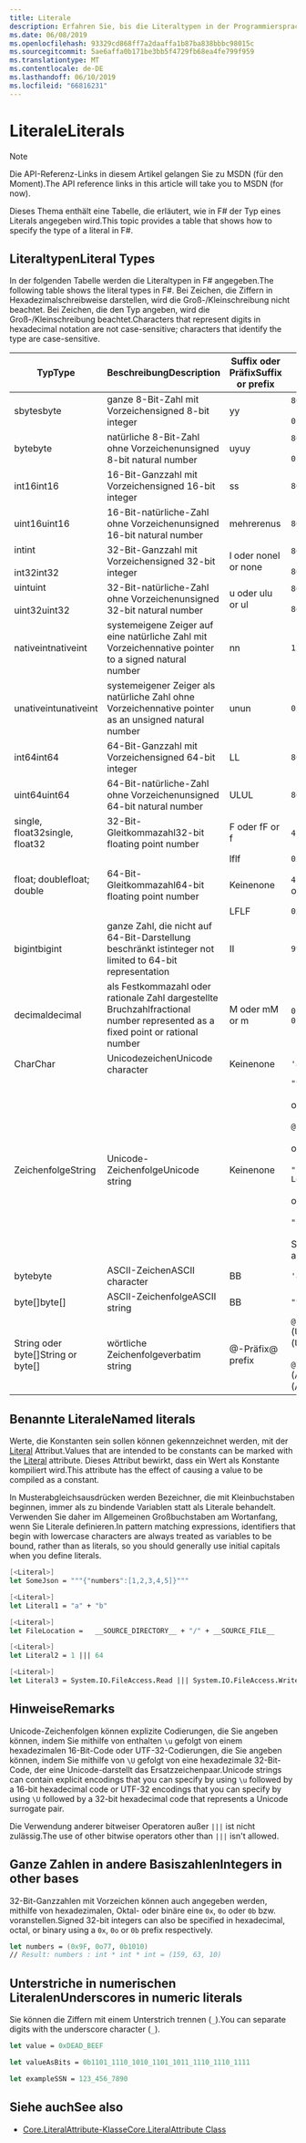 ```yaml
---
title: Literale
description: Erfahren Sie, bis die Literaltypen in der Programmiersprache F#.
ms.date: 06/08/2019
ms.openlocfilehash: 93329cd868ff7a2daaffa1b87ba838bbbc98015c
ms.sourcegitcommit: 5ae6affa0b171be3bb5f4729fb68ea4fe799f959
ms.translationtype: MT
ms.contentlocale: de-DE
ms.lasthandoff: 06/10/2019
ms.locfileid: "66816231"
---
```

# <a name="literals"></a><span data-ttu-id="4d350-103">Literale</span><span class="sxs-lookup"><span data-stu-id="4d350-103">Literals</span></span>

> [!NOTE]
> <span data-ttu-id="4d350-104">Die API-Referenz-Links in diesem Artikel gelangen Sie zu MSDN (für den Moment).</span><span class="sxs-lookup"><span data-stu-id="4d350-104">The API reference links in this article will take you to MSDN (for now).</span></span>

<span data-ttu-id="4d350-105">Dieses Thema enthält eine Tabelle, die erläutert, wie in F# der Typ eines Literals angegeben wird.</span><span class="sxs-lookup"><span data-stu-id="4d350-105">This topic provides a table that shows how to specify the type of a literal in F#.</span></span>

## <a name="literal-types"></a><span data-ttu-id="4d350-106">Literaltypen</span><span class="sxs-lookup"><span data-stu-id="4d350-106">Literal Types</span></span>

<span data-ttu-id="4d350-107">In der folgenden Tabelle werden die Literaltypen in F# angegeben.</span><span class="sxs-lookup"><span data-stu-id="4d350-107">The following table shows the literal types in F#.</span></span> <span data-ttu-id="4d350-108">Bei Zeichen, die Ziffern in Hexadezimalschreibweise darstellen, wird die Groß-/Kleinschreibung nicht beachtet. Bei Zeichen, die den Typ angeben, wird die Groß-/Kleinschreibung beachtet.</span><span class="sxs-lookup"><span data-stu-id="4d350-108">Characters that represent digits in hexadecimal notation are not case-sensitive; characters that identify the type are case-sensitive.</span></span>

|<span data-ttu-id="4d350-109">Typ</span><span class="sxs-lookup"><span data-stu-id="4d350-109">Type</span></span>|<span data-ttu-id="4d350-110">Beschreibung</span><span class="sxs-lookup"><span data-stu-id="4d350-110">Description</span></span>|<span data-ttu-id="4d350-111">Suffix oder Präfix</span><span class="sxs-lookup"><span data-stu-id="4d350-111">Suffix or prefix</span></span>|<span data-ttu-id="4d350-112">Beispiele</span><span class="sxs-lookup"><span data-stu-id="4d350-112">Examples</span></span>|
|----|-----------|----------------|--------|
|<span data-ttu-id="4d350-113">sbyte</span><span class="sxs-lookup"><span data-stu-id="4d350-113">sbyte</span></span>|<span data-ttu-id="4d350-114">ganze 8-Bit-Zahl mit Vorzeichen</span><span class="sxs-lookup"><span data-stu-id="4d350-114">signed 8-bit integer</span></span>|<span data-ttu-id="4d350-115">y</span><span class="sxs-lookup"><span data-stu-id="4d350-115">y</span></span>|`86y`<br /><br />`0b00000101y`|
|<span data-ttu-id="4d350-116">byte</span><span class="sxs-lookup"><span data-stu-id="4d350-116">byte</span></span>|<span data-ttu-id="4d350-117">natürliche 8-Bit-Zahl ohne Vorzeichen</span><span class="sxs-lookup"><span data-stu-id="4d350-117">unsigned 8-bit natural number</span></span>|<span data-ttu-id="4d350-118">uy</span><span class="sxs-lookup"><span data-stu-id="4d350-118">uy</span></span>|`86uy`<br /><br />`0b00000101uy`|
|<span data-ttu-id="4d350-119">int16</span><span class="sxs-lookup"><span data-stu-id="4d350-119">int16</span></span>|<span data-ttu-id="4d350-120">16-Bit-Ganzzahl mit Vorzeichen</span><span class="sxs-lookup"><span data-stu-id="4d350-120">signed 16-bit integer</span></span>|<span data-ttu-id="4d350-121">s</span><span class="sxs-lookup"><span data-stu-id="4d350-121">s</span></span>|`86s`|
|<span data-ttu-id="4d350-122">uint16</span><span class="sxs-lookup"><span data-stu-id="4d350-122">uint16</span></span>|<span data-ttu-id="4d350-123">16-Bit-natürliche-Zahl ohne Vorzeichen</span><span class="sxs-lookup"><span data-stu-id="4d350-123">unsigned 16-bit natural number</span></span>|<span data-ttu-id="4d350-124">mehreren</span><span class="sxs-lookup"><span data-stu-id="4d350-124">us</span></span>|`86us`|
|<span data-ttu-id="4d350-125">int</span><span class="sxs-lookup"><span data-stu-id="4d350-125">int</span></span><br /><br /><span data-ttu-id="4d350-126">int32</span><span class="sxs-lookup"><span data-stu-id="4d350-126">int32</span></span>|<span data-ttu-id="4d350-127">32-Bit-Ganzzahl mit Vorzeichen</span><span class="sxs-lookup"><span data-stu-id="4d350-127">signed 32-bit integer</span></span>|<span data-ttu-id="4d350-128">l oder none</span><span class="sxs-lookup"><span data-stu-id="4d350-128">l or none</span></span>|`86`<br /><br />`86l`|
|<span data-ttu-id="4d350-129">uint</span><span class="sxs-lookup"><span data-stu-id="4d350-129">uint</span></span><br /><br /><span data-ttu-id="4d350-130">uint32</span><span class="sxs-lookup"><span data-stu-id="4d350-130">uint32</span></span>|<span data-ttu-id="4d350-131">32-Bit-natürliche-Zahl ohne Vorzeichen</span><span class="sxs-lookup"><span data-stu-id="4d350-131">unsigned 32-bit natural number</span></span>|<span data-ttu-id="4d350-132">u oder ul</span><span class="sxs-lookup"><span data-stu-id="4d350-132">u or ul</span></span>|`86u`<br /><br />`86ul`|
|<span data-ttu-id="4d350-133">nativeint</span><span class="sxs-lookup"><span data-stu-id="4d350-133">nativeint</span></span>|<span data-ttu-id="4d350-134">systemeigene Zeiger auf eine natürliche Zahl mit Vorzeichen</span><span class="sxs-lookup"><span data-stu-id="4d350-134">native pointer to a signed natural number</span></span>|<span data-ttu-id="4d350-135">n</span><span class="sxs-lookup"><span data-stu-id="4d350-135">n</span></span>|`123n`|
|<span data-ttu-id="4d350-136">unativeint</span><span class="sxs-lookup"><span data-stu-id="4d350-136">unativeint</span></span>|<span data-ttu-id="4d350-137">systemeigener Zeiger als natürliche Zahl ohne Vorzeichen</span><span class="sxs-lookup"><span data-stu-id="4d350-137">native pointer as an unsigned natural number</span></span>|<span data-ttu-id="4d350-138">un</span><span class="sxs-lookup"><span data-stu-id="4d350-138">un</span></span>|`0x00002D3Fun`|
|<span data-ttu-id="4d350-139">int64</span><span class="sxs-lookup"><span data-stu-id="4d350-139">int64</span></span>|<span data-ttu-id="4d350-140">64-Bit-Ganzzahl mit Vorzeichen</span><span class="sxs-lookup"><span data-stu-id="4d350-140">signed 64-bit integer</span></span>|<span data-ttu-id="4d350-141">L</span><span class="sxs-lookup"><span data-stu-id="4d350-141">L</span></span>|`86L`|
|<span data-ttu-id="4d350-142">uint64</span><span class="sxs-lookup"><span data-stu-id="4d350-142">uint64</span></span>|<span data-ttu-id="4d350-143">64-Bit-natürliche-Zahl ohne Vorzeichen</span><span class="sxs-lookup"><span data-stu-id="4d350-143">unsigned 64-bit natural number</span></span>|<span data-ttu-id="4d350-144">UL</span><span class="sxs-lookup"><span data-stu-id="4d350-144">UL</span></span>|`86UL`|
|<span data-ttu-id="4d350-145">single, float32</span><span class="sxs-lookup"><span data-stu-id="4d350-145">single, float32</span></span>|<span data-ttu-id="4d350-146">32-Bit-Gleitkommazahl</span><span class="sxs-lookup"><span data-stu-id="4d350-146">32-bit floating point number</span></span>|<span data-ttu-id="4d350-147">F oder f</span><span class="sxs-lookup"><span data-stu-id="4d350-147">F or f</span></span>|<span data-ttu-id="4d350-148">`4.14F` oder `4.14f`</span><span class="sxs-lookup"><span data-stu-id="4d350-148">`4.14F` or `4.14f`</span></span>|
|||<span data-ttu-id="4d350-149">lf</span><span class="sxs-lookup"><span data-stu-id="4d350-149">lf</span></span>|`0x00000000lf`|
|<span data-ttu-id="4d350-150">float; double</span><span class="sxs-lookup"><span data-stu-id="4d350-150">float; double</span></span>|<span data-ttu-id="4d350-151">64-Bit-Gleitkommazahl</span><span class="sxs-lookup"><span data-stu-id="4d350-151">64-bit floating point number</span></span>|<span data-ttu-id="4d350-152">Keine</span><span class="sxs-lookup"><span data-stu-id="4d350-152">none</span></span>|<span data-ttu-id="4d350-153">`4.14`, `2.3E+32` oder `2.3e+32`</span><span class="sxs-lookup"><span data-stu-id="4d350-153">`4.14` or `2.3E+32` or `2.3e+32`</span></span>|
|||<span data-ttu-id="4d350-154">LF</span><span class="sxs-lookup"><span data-stu-id="4d350-154">LF</span></span>|`0x0000000000000000LF`|
|<span data-ttu-id="4d350-155">bigint</span><span class="sxs-lookup"><span data-stu-id="4d350-155">bigint</span></span>|<span data-ttu-id="4d350-156">ganze Zahl, die nicht auf 64-Bit-Darstellung beschränkt ist</span><span class="sxs-lookup"><span data-stu-id="4d350-156">integer not limited to 64-bit representation</span></span>|<span data-ttu-id="4d350-157">I</span><span class="sxs-lookup"><span data-stu-id="4d350-157">I</span></span>|`9999999999999999999999999999I`|
|<span data-ttu-id="4d350-158">decimal</span><span class="sxs-lookup"><span data-stu-id="4d350-158">decimal</span></span>|<span data-ttu-id="4d350-159">als Festkommazahl oder rationale Zahl dargestellte Bruchzahl</span><span class="sxs-lookup"><span data-stu-id="4d350-159">fractional number represented as a fixed point or rational number</span></span>|<span data-ttu-id="4d350-160">M oder m</span><span class="sxs-lookup"><span data-stu-id="4d350-160">M or m</span></span>|<span data-ttu-id="4d350-161">`0.7833M` oder `0.7833m`</span><span class="sxs-lookup"><span data-stu-id="4d350-161">`0.7833M` or `0.7833m`</span></span>|
|<span data-ttu-id="4d350-162">Char</span><span class="sxs-lookup"><span data-stu-id="4d350-162">Char</span></span>|<span data-ttu-id="4d350-163">Unicodezeichen</span><span class="sxs-lookup"><span data-stu-id="4d350-163">Unicode character</span></span>|<span data-ttu-id="4d350-164">Keine</span><span class="sxs-lookup"><span data-stu-id="4d350-164">none</span></span>|`'a'`|
|<span data-ttu-id="4d350-165">Zeichenfolge</span><span class="sxs-lookup"><span data-stu-id="4d350-165">String</span></span>|<span data-ttu-id="4d350-166">Unicode-Zeichenfolge</span><span class="sxs-lookup"><span data-stu-id="4d350-166">Unicode string</span></span>|<span data-ttu-id="4d350-167">Keine</span><span class="sxs-lookup"><span data-stu-id="4d350-167">none</span></span>|`"text\n"`<br /><br /><span data-ttu-id="4d350-168">oder</span><span class="sxs-lookup"><span data-stu-id="4d350-168">or</span></span><br /><br />`@"c:\filename"`<br /><br /><span data-ttu-id="4d350-169">oder</span><span class="sxs-lookup"><span data-stu-id="4d350-169">or</span></span><br /><br />`"""<book title="Paradise Lost">"""`<br /><br /><span data-ttu-id="4d350-170">oder</span><span class="sxs-lookup"><span data-stu-id="4d350-170">or</span></span><br /><br />`"string1" + "string2"`<br /><br /><span data-ttu-id="4d350-171">Siehe auch [Zeichenfolgen](Strings.md).</span><span class="sxs-lookup"><span data-stu-id="4d350-171">See also [Strings](Strings.md).</span></span>|
|<span data-ttu-id="4d350-172">byte</span><span class="sxs-lookup"><span data-stu-id="4d350-172">byte</span></span>|<span data-ttu-id="4d350-173">ASCII-Zeichen</span><span class="sxs-lookup"><span data-stu-id="4d350-173">ASCII character</span></span>|<span data-ttu-id="4d350-174">B</span><span class="sxs-lookup"><span data-stu-id="4d350-174">B</span></span>|`'a'B`|
|<span data-ttu-id="4d350-175">byte[]</span><span class="sxs-lookup"><span data-stu-id="4d350-175">byte[]</span></span>|<span data-ttu-id="4d350-176">ASCII-Zeichenfolge</span><span class="sxs-lookup"><span data-stu-id="4d350-176">ASCII string</span></span>|<span data-ttu-id="4d350-177">B</span><span class="sxs-lookup"><span data-stu-id="4d350-177">B</span></span>|`"text"B`|
|<span data-ttu-id="4d350-178">String oder byte[]</span><span class="sxs-lookup"><span data-stu-id="4d350-178">String or byte[]</span></span>|<span data-ttu-id="4d350-179">wörtliche Zeichenfolge</span><span class="sxs-lookup"><span data-stu-id="4d350-179">verbatim string</span></span>|<span data-ttu-id="4d350-180">@-Präfix</span><span class="sxs-lookup"><span data-stu-id="4d350-180">@ prefix</span></span>|<span data-ttu-id="4d350-181">`@"\\server\share"` (Unicode)</span><span class="sxs-lookup"><span data-stu-id="4d350-181">`@"\\server\share"` (Unicode)</span></span><br /><br /><span data-ttu-id="4d350-182">`@"\\server\share"B` (ASCII)</span><span class="sxs-lookup"><span data-stu-id="4d350-182">`@"\\server\share"B` (ASCII)</span></span>|

## <a name="named-literals"></a><span data-ttu-id="4d350-183">Benannte Literale</span><span class="sxs-lookup"><span data-stu-id="4d350-183">Named literals</span></span>

<span data-ttu-id="4d350-184">Werte, die Konstanten sein sollen können gekennzeichnet werden, mit der [Literal](https://msdn.microsoft.com/library/465f36ce-d146-41c0-b425-679c509cd285) Attribut.</span><span class="sxs-lookup"><span data-stu-id="4d350-184">Values that are intended to be constants can be marked with the [Literal](https://msdn.microsoft.com/library/465f36ce-d146-41c0-b425-679c509cd285) attribute.</span></span> <span data-ttu-id="4d350-185">Dieses Attribut bewirkt, dass ein Wert als Konstante kompiliert wird.</span><span class="sxs-lookup"><span data-stu-id="4d350-185">This attribute has the effect of causing a value to be compiled as a constant.</span></span>

<span data-ttu-id="4d350-186">In Musterabgleichsausdrücken werden Bezeichner, die mit Kleinbuchstaben beginnen, immer als zu bindende Variablen statt als Literale behandelt. Verwenden Sie daher im Allgemeinen Großbuchstaben am Wortanfang, wenn Sie Literale definieren.</span><span class="sxs-lookup"><span data-stu-id="4d350-186">In pattern matching expressions, identifiers that begin with lowercase characters are always treated as variables to be bound, rather than as literals, so you should generally use initial capitals when you define literals.</span></span>

```fsharp
[<Literal>]
let SomeJson = """{"numbers":[1,2,3,4,5]}"""

[<Literal>]
let Literal1 = "a" + "b"

[<Literal>]
let FileLocation =   __SOURCE_DIRECTORY__ + "/" + __SOURCE_FILE__

[<Literal>]
let Literal2 = 1 ||| 64

[<Literal>]
let Literal3 = System.IO.FileAccess.Read ||| System.IO.FileAccess.Write
```

## <a name="remarks"></a><span data-ttu-id="4d350-187">Hinweise</span><span class="sxs-lookup"><span data-stu-id="4d350-187">Remarks</span></span>

<span data-ttu-id="4d350-188">Unicode-Zeichenfolgen können explizite Codierungen, die Sie angeben können, indem Sie mithilfe von enthalten `\u` gefolgt von einem hexadezimalen 16-Bit-Code oder UTF-32-Codierungen, die Sie angeben können, indem Sie mithilfe von `\U` gefolgt von eine hexadezimale 32-Bit-Code, der eine Unicode-darstellt das Ersatzzeichenpaar.</span><span class="sxs-lookup"><span data-stu-id="4d350-188">Unicode strings can contain explicit encodings that you can specify by using `\u` followed by a 16-bit hexadecimal code or UTF-32 encodings that you can specify by using `\U` followed by a 32-bit hexadecimal code that represents a Unicode surrogate pair.</span></span>

<span data-ttu-id="4d350-189">Die Verwendung anderer bitweiser Operatoren außer `|||` ist nicht zulässig.</span><span class="sxs-lookup"><span data-stu-id="4d350-189">The use of other bitwise operators other than `|||` isn't allowed.</span></span>

## <a name="integers-in-other-bases"></a><span data-ttu-id="4d350-190">Ganze Zahlen in andere Basiszahlen</span><span class="sxs-lookup"><span data-stu-id="4d350-190">Integers in other bases</span></span>

<span data-ttu-id="4d350-191">32-Bit-Ganzzahlen mit Vorzeichen können auch angegeben werden, mithilfe von hexadezimalen, Oktal- oder binäre eine `0x`, `0o` oder `0b` bzw. voranstellen.</span><span class="sxs-lookup"><span data-stu-id="4d350-191">Signed 32-bit integers can also be specified in hexadecimal, octal, or binary using a `0x`, `0o` or `0b` prefix respectively.</span></span>

```fsharp
let numbers = (0x9F, 0o77, 0b1010)
// Result: numbers : int * int * int = (159, 63, 10)
```

## <a name="underscores-in-numeric-literals"></a><span data-ttu-id="4d350-192">Unterstriche in numerischen Literalen</span><span class="sxs-lookup"><span data-stu-id="4d350-192">Underscores in numeric literals</span></span>

<span data-ttu-id="4d350-193">Sie können die Ziffern mit einem Unterstrich trennen (`_`).</span><span class="sxs-lookup"><span data-stu-id="4d350-193">You can separate digits with the underscore character (`_`).</span></span>

```fsharp
let value = 0xDEAD_BEEF

let valueAsBits = 0b1101_1110_1010_1101_1011_1110_1110_1111

let exampleSSN = 123_456_7890
```

## <a name="see-also"></a><span data-ttu-id="4d350-194">Siehe auch</span><span class="sxs-lookup"><span data-stu-id="4d350-194">See also</span></span>

- [<span data-ttu-id="4d350-195">Core.LiteralAttribute-Klasse</span><span class="sxs-lookup"><span data-stu-id="4d350-195">Core.LiteralAttribute Class</span></span>](https://msdn.microsoft.com/visualfsharpdocs/conceptual/core.literalattribute-class-%5bfsharp%5d)
